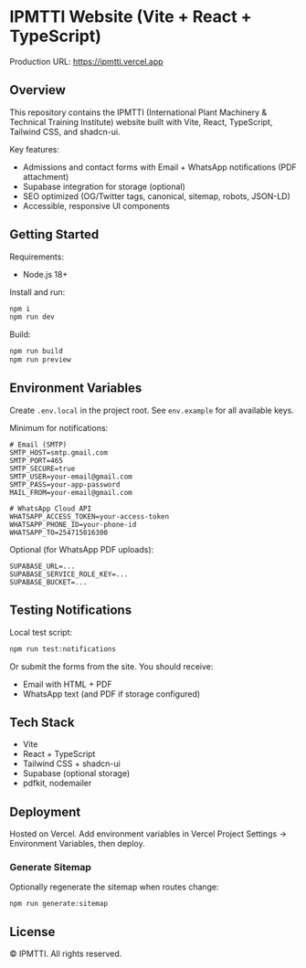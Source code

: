 # IPMTTI Website (Vite + React + TypeScript)

Production URL: https://ipmtti.vercel.app

## Overview

This repository contains the IPMTTI (International Plant Machinery & Technical Training Institute) website built with Vite, React, TypeScript, Tailwind CSS, and shadcn-ui.

Key features:
- Admissions and contact forms with Email + WhatsApp notifications (PDF attachment)
- Supabase integration for storage (optional)
- SEO optimized (OG/Twitter tags, canonical, sitemap, robots, JSON-LD)
- Accessible, responsive UI components

## Getting Started

Requirements:
- Node.js 18+

Install and run:
```sh
npm i
npm run dev
```

Build:
```sh
npm run build
npm run preview
```

## Environment Variables

Create `.env.local` in the project root. See `env.example` for all available keys.

Minimum for notifications:
```
# Email (SMTP)
SMTP_HOST=smtp.gmail.com
SMTP_PORT=465
SMTP_SECURE=true
SMTP_USER=your-email@gmail.com
SMTP_PASS=your-app-password
MAIL_FROM=your-email@gmail.com

# WhatsApp Cloud API
WHATSAPP_ACCESS_TOKEN=your-access-token
WHATSAPP_PHONE_ID=your-phone-id
WHATSAPP_TO=254715016300
```

Optional (for WhatsApp PDF uploads):
```
SUPABASE_URL=...
SUPABASE_SERVICE_ROLE_KEY=...
SUPABASE_BUCKET=...
```

## Testing Notifications

Local test script:
```sh
npm run test:notifications
```

Or submit the forms from the site. You should receive:
- Email with HTML + PDF
- WhatsApp text (and PDF if storage configured)

## Tech Stack
- Vite
- React + TypeScript
- Tailwind CSS + shadcn-ui
- Supabase (optional storage)
- pdfkit, nodemailer

## Deployment
Hosted on Vercel. Add environment variables in Vercel Project Settings → Environment Variables, then deploy.

### Generate Sitemap
Optionally regenerate the sitemap when routes change:
```
npm run generate:sitemap
```

## License
© IPMTTI. All rights reserved.
